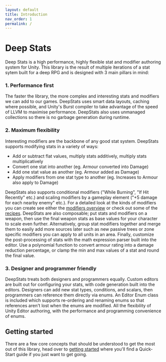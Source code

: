 ```yaml
---
layout: default
title: Introduction
nav_order: 1
permalink: /
---
```


# Deep Stats

Deep Stats is a high performance, highly flexible stat and modifier authoring system for Unity. This library is the result of multiple iterations of a stat sytem built for a deep RPG and is designed with 3 main pillars in mind:

### 1. Performance first
The faster the library, the more complex and interesting stats and modifiers we can add to our games. DeepStats uses smart data layouts, caching where possible, and Unity's Burst compiler to take advantage of the speed of LLVM to maximise performance. DeepStats also uses unmanaged collections so there is no garbage generation during runtime.

### 2. Maximum flexibility
Interesting modifiers are the backbone of any good stat system. DeepStats supports modifying stats in a variety of ways:
- Add or subtract flat values, multiply stats additively, multiply stats multiplicatively
- Convert one stat into another (eg. Armour converted into Damage)
- Add one stat value as another (eg. Armour added as Damage)
- Apply modifiers from one stat type to another (eg. Increases to Armour also apply to Damage)

DeepStats also supports conditional modifiers ("While Burning", "If Hit Recently" etc.) and scaling modifiers by a gameplay element ("+5 damage for each nearby enemy" etc.). For a detailed look at the kinds of modifiers you can create see either the [modifiers overview](/Modifiers) or check out some of the [recipes](/Recipes).
DeepStats are also composable; put stats and modifiers on a weapon, then use the final weapon stats as base values for your character to scale even further. Alternatively, group stat modifiers together and merge them to easily add more sources later such as new passive trees or zone specific modifiers you can apply to all units in an area.
Finally, customize the post-processing of stats with the math expression parser built into the editor. Use a polynomial function to convert armour rating into a damage reduction percentage, or clamp the min and max values of a stat and round the final value.

### 3. Designer and programmer friendly
DeepStats treats both designers and programmers equally. Custom editors are built out for configuring your stats, with code generation built into the editors. Designers can add new stat types, conditions, and scalars, then programmers can reference them directly via enums. An Editor Enum class is included which supports re-ordering and renaming enums so that references aren't lost when the enums are modified. All the flexibility of Unity Editor authoring, with the performance and programming convenience of enums.

## Getting started
There are a few core concepts that should be understood to get the most out of this library, head over to [getting started](/docs/gettingStarted.md) where you'll find a Quick-Start guide if you just want to get going.

